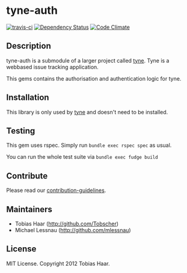 # tyne-auth

[![travis-ci](https://secure.travis-ci.org/tyne/tyne-auth.png)](http://travis-ci.org/#!/tyne/tyne-auth) [![Dependency Status](https://gemnasium.com/tyne/tyne-auth.png)](https://gemnasium.com/tyne/tyne-auth) [![Code Climate](https://codeclimate.com/github/tyne/tyne-auth.png)](https://codeclimate.com/github/tyne/tyne-auth)

## Description

tyne-auth is a submodule of a larger project called [tyne](https://github.com/tyne/tyne).  Tyne is a webbased issue tracking application.

This gems contains the authorisation and authentication logic for tyne.

## Installation

This library is only used by [tyne](https://github.com/tyne/tyne) and doesn't need to be installed.

## Testing

This gem uses rspec. Simply run ```bundle exec rspec spec``` as usual.

You can run the whole test suite via ```bundle exec fudge build```

## Contribute

Please read our [contribution-guidelines](https://github.com/tyne/tyne-auth/blob/master/CONTRIBUTING.md).

## Maintainers

* Tobias Haar (http://github.com/Tobscher)
* Michael Lessnau (http://github.com/mlessnau)

## License

MIT License. Copyright 2012 Tobias Haar.
